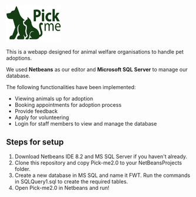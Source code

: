 <img src="/Pick-me2.0/web/images/logo.png" width="150" height="100">

This is a webapp designed for animal welfare organisations to handle pet adoptions.

We used **Netbeans** as our editor and **Microsoft SQL Server** to manage our database.

The following functionalities have been implemented:


  - Viewing animals up for adoption
  - Booking appointments for adoption process
  - Provide feedback
  - Apply for volunteering
  - Login for staff members to view and manage the database

## Steps for setup

1. Download Netbeans IDE 8.2 and MS SQL Server if you haven't already.
2. Clone this repository and copy Pick-me2.0 to your NetBeansProjects folder.
3. Create a new database in MS SQL and name it FWT. Run the commands in SQLQuery1.sql to create the required tables.
4. Open Pick-me2.0 in Netbeans and run!
